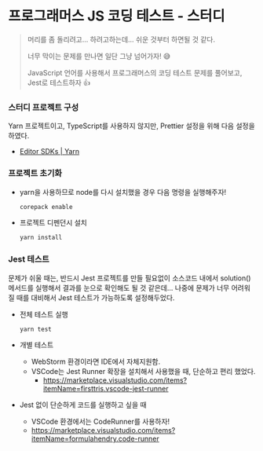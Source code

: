 # 프로그래머스 JS 코딩 테스트 - 스터디

> 머리를 좀 돌리려고... 하려고하는데... 쉬운 것부터 하면될 것 같다.
>
> 너무 막이는 문제를 만나면 일단 그냥 넘어가자! 😅
>
> JavaScript 언어를 사용해서 프로그래머스의 코딩 테스트 문제를 풀어보고, Jest로 테스트하자 👍



### 스터디 프로젝트  구성

Yarn 프로젝트이고, TypeScript를 사용하지 않지만, Prettier 설정을 위해 다음 설정을 하였다.

* [Editor SDKs | Yarn](https://yarnpkg.com/getting-started/editor-sdks)



### 프로젝트 초기화

* yarn을 사용하므로 node를 다시 설치했을 경우 다음 명령을 실행해주자!

  ```sh
  corepack enable
  ```

* 프로젝트 디펜던시 설치

  ```sh
  yarn install
  ```



### Jest 테스트

문제가 쉬울 때는, 반드시 Jest 프로젝트를 만들 필요없이 소스코드 내에서 solution()메서드를 실행해서 결과를 눈으로 확인해도 될 것 같은데... 나중에 문제가 너무 어려워질 때를 대비해서 Jest 테스트가 가능하도록 설정해두었다.

* 전체 테스트 실행

  ```sh
  yarn test
  ```

* 개별 테스트

  * WebStorm 환경이라면 IDE에서 자체지원함.
  * VSCode는 Jest Runner 확장을 설치해서 사용했을 때, 단순하고 편리 했었다.
    * https://marketplace.visualstudio.com/items?itemName=firsttris.vscode-jest-runner


* Jest 없이 단순하게 코드를 실행하고 싶을 때
  *  VSCode 환경에서는 CodeRunner를 사용하자!
    * https://marketplace.visualstudio.com/items?itemName=formulahendry.code-runner

